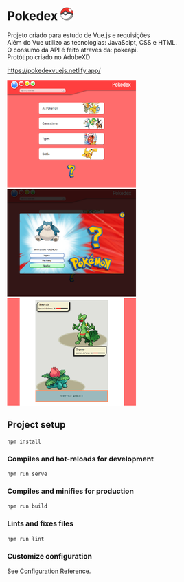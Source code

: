 # Pokedex <img src="./src/assets/pokebola.png" width="30" height="30">

Projeto criado para estudo de Vue.js e requisições<br>
Além do Vue utilizo as tecnologias: JavaScipt, CSS e HTML.<br>
O consumo da API é feito através da: pokeapi.<br>
Protótipo criado no AdobeXD <br>

https://pokedexvuejs.netlify.app/

<div display="flex">
  <img src="./src/assets/pokedex.png" width="300" height="250">
  <img src="./src/assets/pokedex2.png" width="300" height="250">
  <img src="./src/assets/pokedex3.png" width="300" height="250">
</div>

## Project setup

```
npm install
```

### Compiles and hot-reloads for development

```
npm run serve
```

### Compiles and minifies for production

```
npm run build
```

### Lints and fixes files

```
npm run lint
```

### Customize configuration

See [Configuration Reference](https://cli.vuejs.org/config/).
